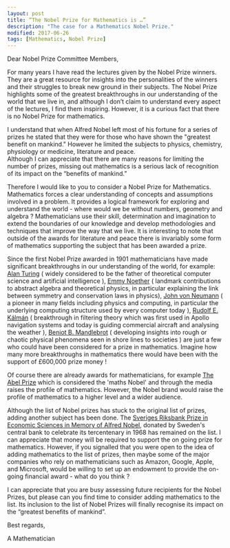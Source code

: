 ```yaml
---
layout: post
title: “The Nobel Prize for Mathematics is …”
description: "The case for a Mathematics Nobel Prize."
modified: 2017-06-26
tags: [Mathematics, Nobel Prize]
---
```


<p>
Dear Nobel Prize Committee Members,
</p>

For many years I have read the lectures given by the Nobel Prize winners. They are a great
resource for insights into the personalities of the winners and their struggles to break new ground in their subjects. The Nobel Prize highlights some of the greatest breakthroughs in our understanding of the world that we live in, and although I don’t claim to understand every aspect of the lectures, I find them inspiring. However, it is a curious fact that there is no Nobel Prize for mathematics.

I understand that when Alfred Nobel left most of his fortune for a series of prizes
he stated that they were for those who have shown the "greatest benefit on mankind." However
he limited the subjects to physics, chemistry, physiology or medicine, literature and peace.  
Although I can appreciate that there are many reasons for limiting the number of prizes,
missing out mathematics is a serious lack of recognition of its impact on the “benefits
of mankind.”

Therefore I would like to you to consider a Nobel Prize for Mathematics. Mathematics forces
a clear understanding of concepts and assumptions involved in a problem. It provides a logical framework for exploring and understand the world - where would we be without numbers, geometry and algebra ? Mathematicians use their skill, determination and imagination to extend the boundaries of our knowledge and develop methodologies and techniques that improve the way that we live. It is interesting to note that outside of the awards for literature and peace there is invariably some form of mathematics supporting the subject that has been awarded a prize.

Since the first Nobel Prize awarded in 1901 mathematicians have made significant breakthroughs in our understanding of the world, for example: [Alan Turing](https://en.wikipedia.org/wiki/Alan_Turing) ( widely considered to be the father of theoretical computer science and artificial intelligence ), [Emmy Noether](https://en.wikipedia.org/wiki/Emmy_Noether) ( landmark contributions to abstract algebra and theoretical physics, in particular explaining the link between symmetry and conservation laws in physics), [John von Neumann](https://en.wikipedia.org/wiki/John_von_Neumann) ( a pioneer in many fields including physics and computing, in particular the underlying computing structure used by every computer today ), [Rudolf E. Kálmán](https://en.wikipedia.org/wiki/Rudolf_E._K%C3%A1lm%C3%A1n) ( breakthrough in filtering theory which was first used in Apollo navigation systems and today is guiding commercial aircraft and analysing the weather ), [Beniot B. Mandlebrot](https://en.wikipedia.org/wiki/Benoit_Mandelbrot) ( developing insights
into rough or chaotic physical phenomena seen in shore lines to societies )
are just a few who could have been considered for a prize in mathematics. Imagine how many more breakthroughs in mathematics there would have been with the support of £600,000 prize money !

Of course there are already awards for mathematicians, for example [The Abel Prize](http://www.abelprize.no/) which is considered the 'maths Nobel' and through the media raises the profile of mathematics. However, the Nobel brand would raise the profile of mathematics to a higher level and a wider audience.

Although the list of Nobel prizes has stuck to the original list of prizes, adding another subject has been done. The [Sveriges Riksbank Prize in Economic Sciences in Memory of Alfred Nobel](https://www.nobelprize.org/nobel_prizes/economic-sciences/), donated by Sweden's central bank to
celebrate its tercentenary in 1968 has remained on the list. I can appreciate that money
will be required to support the on going prize for mathematics. However, if you signalled
that you were open to the idea of adding mathematics to the list of prizes, then maybe some of the major companies who rely on mathematicians such as Amazon, Google, Apple, and Microsoft, would be willing to set up an endowment to provide the on-going
financial award - what do you think ?

I can appreciate that you are busy assessing future recipients for the Nobel Prizes, but please
can you find time to consider adding mathematics to the list. Its inclusion to the list of Nobel Prizes
will finally recognise its impact on the “greatest benefits of mankind”.

Best regards,

A Mathematician
